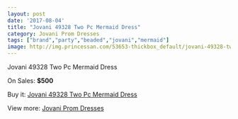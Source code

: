 ```yaml
---
layout: post
date: '2017-08-04'
title: "Jovani 49328 Two Pc Mermaid Dress"
category: Jovani Prom Dresses
tags: ["brand","party","beaded","jovani","mermaid"]
image: http://img.princessan.com/53653-thickbox_default/jovani-49328-two-pc-mermaid-dress.jpg
---
```

Jovani 49328 Two Pc Mermaid Dress

On Sales: **$500**
<a href="https://www.princessan.com/en/jovani-prom-dresses/24145-jovani-49328-two-pc-mermaid-dress.html"><amp-img layout="responsive" width="600" height="600" src="//img.princessan.com/53653-thickbox_default/jovani-49328-two-pc-mermaid-dress.jpg" alt="Jovani 49328 Two Pc Mermaid Dress 0" /></a>
<a href="https://www.princessan.com/en/jovani-prom-dresses/24145-jovani-49328-two-pc-mermaid-dress.html"><amp-img layout="responsive" width="600" height="600" src="//img.princessan.com/53654-thickbox_default/jovani-49328-two-pc-mermaid-dress.jpg" alt="Jovani 49328 Two Pc Mermaid Dress 1" /></a>

Buy it: [Jovani 49328 Two Pc Mermaid Dress](https://www.princessan.com/en/jovani-prom-dresses/24145-jovani-49328-two-pc-mermaid-dress.html "Jovani 49328 Two Pc Mermaid Dress")

View more: [Jovani Prom Dresses](https://www.princessan.com/en/207-jovani-prom-dresses "Jovani Prom Dresses")